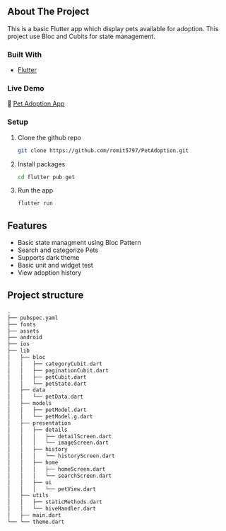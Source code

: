 <!-- ABOUT THE PROJECT -->
## About The Project

This is a basic Flutter app which display pets available for adoption. This project use Bloc and Cubits for state management.

### Built With

* [Flutter](https://flutter.dev)

### Live Demo

🔗 [Pet Adoption App](https://pet-adoption-44d4a.web.app/#/)


### Setup

1. Clone the github repo
   ```sh
   git clone https://github.com/romit5797/PetAdoption.git
   ```
2. Install packages
   ```sh
   cd flutter pub get
   ```
3. Run the app
   ```sh
   flutter run
    ```

## Features

- Basic state managment using Bloc Pattern
- Search and categorize Pets
- Supports dark theme
- Basic unit and widget test
- View adoption history

## Project structure

```sh
.
├── pubspec.yaml
├── fonts
├── assets
├── android
├── ios
├── lib
│   ├── bloc
│   │   ├── categoryCubit.dart
│   │   ├── paginationCubit.dart
│   │   ├── petCubit.dart
│   │   └── petState.dart
│   ├── data
│   │   └── petData.dart
│   ├── models
│   │   ├── petModel.dart
│   │   └── petModel.g.dart
│   ├── presentation
│   │   ├── details
│   │   │   ├── detailScreen.dart
│   │   │   └── imageScreen.dart
│   │   ├── history
│   │   │   └── historyScreen.dart
│   │   ├── home
│   │   │   ├── homeScreen.dart
│   │   │   └── searchScreen.dart
│   │   ├── ui
│   │   │   └── petView.dart
│   ├── utils
│   │   ├── staticMethods.dart
│   │   └── hiveHandler.dart
│   ├── main.dart
└── └── theme.dart
```




